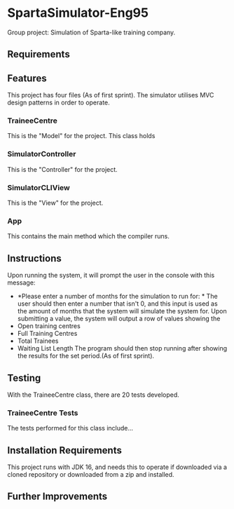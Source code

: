# SpartaSimulator-Eng95

Group project: Simulation of Sparta-like training company.

## Requirements

## Features

This project has four files (As of first sprint). The simulator utilises MVC design patterns in order to operate. 

### TraineeCentre

 This is the "Model" for the project. This class holds

### SimulatorController

This is the "Controller" for the project.

### SimulatorCLIView

This is the "View" for the project.

### App

This contains the main method which the compiler runs.

## Instructions

Upon running the system, it will prompt the user in the console with this message:
- *Please enter a number of months for the simulation to run for: *
The user should then enter a number that isn't 0, and this input is used as the amount of months that the system will simulate the system for.
Upon submitting a value, the system will output a row of values showing the
- Open training centres
- Full Training Centres
- Total Trainees
- Waiting List Length
The program should then stop running after showing the results for the set period.(As of first sprint).

## Testing

With the TraineeCentre class, there are 20 tests developed.
### TraineeCentre Tests

The tests performed for this class include...
## Installation Requirements

This project runs with JDK 16, and needs this to operate if downloaded via a cloned repository or downloaded from a zip and installed.

## Further Improvements
